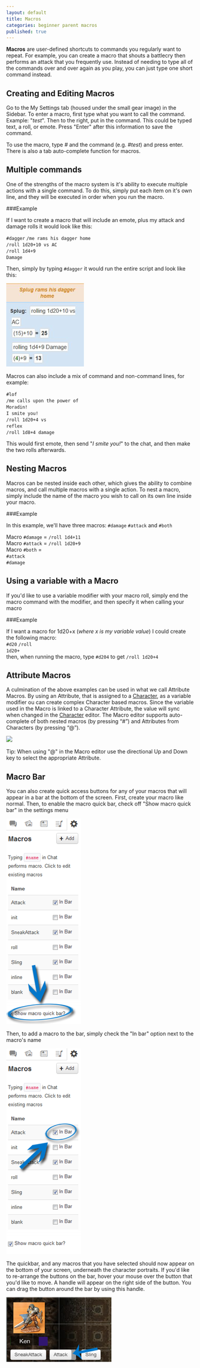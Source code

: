 ```yaml
---
layout: default
title: Macros
categories: beginner parent macros
published: true
---
```


__Macros__ are user-defined shortcuts to commands you regularly want to repeat. For example, you can create a macro that shouts a battlecry then performs an attack that you frequently use. Instead of needing to type all of the commands over and over again as you play, you can just type one short command instead.

## Creating and Editing Macros

Go to the My Settings tab (housed under the small gear image) in the Sidebar.  To enter a macro, first type what you want to call the command.  Example: "*test*".  Then to the right, put in the command.  This could be typed text, a roll, or emote.  Press "Enter" after this information to save the command.  

  To use the macro, type _#_ and the command (e.g. *#test*) and press enter.  There is also a tab auto-complete function for macros.
  
## Multiple commands

One of the strengths of the macro system is it's ability to execute multiple actions with a single command. To do this, simply put each item on it's own line, and they will be executed in order when you run the macro.

###Example

If I want to create a macro that will include an emote, plus my attack and damage rolls it would look like this:

<code>#dagger</code>
<code>/me rams his dagger home</code><br>
<code>/roll 1d20+10  vs AC</code><br>
<code>/roll 1d4+9 Damage</code><br>

Then, simply by typing <code>#dagger</code> it would run the entire script and look like this: 

<img src="/images/AttackMacro.JPG" />

Macros can also include a mix of command and non-command lines, for example:

<code>#lof</code><br>
<code>/me calls upon the power of Moradin!</code><br>
<code>I smite you!</code><br>
<code>/roll 1d20+4 vs reflex</code><br>
<code>/roll 1d8+4 damage</code>

This would first emote, then send "<i>I smite you!</i>" to the chat, and then make the two rolls afterwards.


## Nesting Macros

Macros can be nested inside each other, which gives the ability to combine macros, and call multiple macros with a single action. To nest a macro, simply include the name of the macro you wish to call on its own line inside your macro.

###Example

In this example, we'll have three macros: <code>#damage</code> <code>#attack</code> and <code>#both</code>

Macro <code>#damage</code> = <code>/roll 1d4+11</code><br>
Macro <code>#attack</code> = <code>/roll 1d20+9</code><br>
Macro <code>#both</code> = <br>
<code>#attack</code><br>
<code>#damage</code>

## Using a variable with a Macro

  If you'd like to use a variable modifier with your macro roll, simply end the macro command with the modifier, and then specify it when calling your macro
  
###Example
  
  If I want a macro for 1d20+x (<i>where x is my variable value</i>) I could create the following macro:<br>
  <code>#d20</code> <code>/roll 1d20+</code><br>
  then, when running the macro, type <code>#d20</code><code>4</code> to get <code>/roll 1d20+4</code><br>
  
## Attribute Macros

A culmination of the above examples can be used in what we call Attribute Macros. By using an Attribute, that is assigned to a [Character](/sidebar-journal/), as a variable modifier ou can create complex Character based macros. Since the variable used in the Macro is linked to a Character Attribute, the value will sync when changed in the [Character](/sidebar-journal/) editor. The Macro editor supports auto-complete of both nested macros (by pressing “#”) and Attributes from Characters (by pressing “@”).

<img src="/images/CharMacroSS1.jpeg" class="thumb" />

Tip: When using "@" in the Macro editor use the directional Up and Down key to select the appropriate Attribute.

## Macro Bar

You can also create quick access buttons for any of your macros that will appear in a bar at the bottom of the screen. First, create your macro like normal. Then, to enable the macro quick bar, check off "Show macro quick bar" in the settings menu<br>

<img src="/images/showquickbar.png" class="thumb" />

Then, to add a macro to the bar, simply check the "In bar" option next to the macro's name

<img src="/images/macroinbar.png" class="thumb" />

The quickbar, and any macros that you have selected should now appear on the bottom of your screen, underneath the character portraits. If you'd like to re-arrange the buttons on the bar, hover your mouse over the button that you'd like to move. A handle will appear on the right side of the button. You can drag the button around the bar by using this handle.

<img src="/images/macrobar.png" class="thumb" />